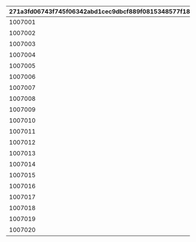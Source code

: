 |271a3fd06743f745f06342abd1cec9dbcf889f0815348577f185f290516855c6|f2301445a273956ff625de7a264746ad9690b52bbc11c8d6247fa55a4cf539b6|525653c9bcbc09183a1c09575b6291b32881586df53625d3fc27f163597291ce|16e754b396f424a44e8158698917889e4f045c987b0dc1f250bba288add8d9d3|d814929746cd7dda4bf5c57ad71a97949399a8d96b858ea1475d568ad6612ebb|351d0bb737ec3e9b311a64992eae2496681bc7ec465eb60d80ae9548a4080748|7955d01d391c964a83d46c2c6d1659c78aca5bf8cc751b42c9a9869ce0bab58d|
| --- | --- | --- | --- | --- | --- | --- |
|1007001|10070|絵日記その1|0|20039101|0|0|
|1007002|10070|絵日記その2|0|20039101|0|1007001|
|1007003|10070|絵日記その3|0|20039103|0|1007002|
|1007004|10070|絵日記その4|0|20039106|0|1007003|
|1007005|10070|絵日記その5|0|20039107|0|1007004|
|1007006|10070|絵日記その6|0|20039110|0|1007005|
|1007007|10070|絵日記その7|0|20039112|0|1007006|
|1007008|10070|絵日記その8|0|0|2003901|1007007|
|1007009|10070|エリコの絵日記|0|0|2003901|1007007|
|1007010|10070|シズルの絵日記|0|0|2003901|1007007|
|1007011|10070|絵日記その1(添削)|2021/07/14 21:00:00|20039101|0|0|
|1007012|10070|絵日記その2(添削)|2021/07/14 21:00:00|20039101|0|0|
|1007013|10070|絵日記その3(添削)|2021/07/14 21:00:00|20039103|0|0|
|1007014|10070|絵日記その4(添削)|2021/07/14 21:00:00|20039106|0|0|
|1007015|10070|絵日記その5(添削)|2021/07/14 21:00:00|20039107|0|0|
|1007016|10070|絵日記その6(添削)|2021/07/14 21:00:00|20039110|0|0|
|1007017|10070|絵日記その7(添削)|2021/07/14 21:00:00|20039112|0|0|
|1007018|10070|絵日記その8(添削)|2021/07/14 21:00:00|0|2003901|0|
|1007019|10070|エリコの絵日記(添削)|2021/07/14 21:00:00|0|2003901|0|
|1007020|10070|シズルの絵日記(添削)|2021/07/14 21:00:00|0|2003901|0|